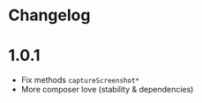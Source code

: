 Changelog
=========

1.0.1
=====

- Fix methods ``captureScreenshot*``
- More composer love (stability & dependencies)
